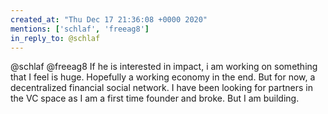 ```yaml
---
created_at: "Thu Dec 17 21:36:08 +0000 2020"
mentions: ['schlaf', 'freeag8']
in_reply_to: @schlaf
---
```


@schlaf @freeag8 If he is interested in impact, i am working on something that I feel is huge. Hopefully a working economy in the end. But for now, a decentralized financial social network. I have been looking for partners in the VC space as I am a first time founder and broke. But I am building.